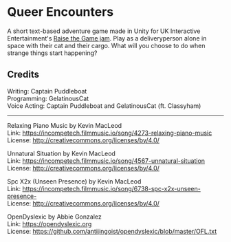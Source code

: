 <h1>Queer Encounters</h1>

A short text-based adventure game made in Unity for UK Interactive Entertainment's [Raise the Game jam](https://gelatinouscat.itch.io/queer-encounters). Play as a deliveryperson alone in space with their cat and their cargo. What will you choose to do when strange things start happening?

<h2>Credits</h2>

Writing: Captain Puddleboat<br>
Programming: GelatinousCat<br>
Voice Acting: Captain Puddleboat and GelatinousCat (ft. Classyham)

---

Relaxing Piano Music by Kevin MacLeod<br>
Link: https://incompetech.filmmusic.io/song/4273-relaxing-piano-music<br>
License: http://creativecommons.org/licenses/by/4.0/

Unnatural Situation by Kevin MacLeod<br>
Link: https://incompetech.filmmusic.io/song/4567-unnatural-situation<br>
License: http://creativecommons.org/licenses/by/4.0/

Spc X2x (Unseen Presence) by Kevin MacLeod<br>
Link: https://incompetech.filmmusic.io/song/6738-spc-x2x-unseen-presence-<br>
License: http://creativecommons.org/licenses/by/4.0/

OpenDyslexic by Abbie Gonzalez<br>
Link: https://opendyslexic.org<br>
License: https://github.com/antijingoist/opendyslexic/blob/master/OFL.txt
